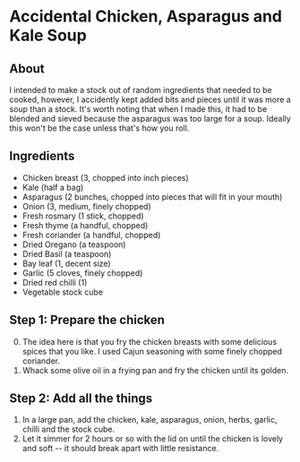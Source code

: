 # Accidental Chicken, Asparagus and Kale Soup

## About

I intended to make a stock out of random ingredients that needed to be cooked, however, I accidently kept added bits and pieces until it was more a soup than a stock. It's worth noting that when I made this, it had to be blended and sieved because the asparagus was too large for a soup. Ideally this won't be the case unless that's how you roll.

## Ingredients

* Chicken breast (3, chopped into inch pieces)
* Kale (half a bag)
* Asparagus (2 bunches, chopped into pieces that will fit in your mouth)
* Onion (3, medium, finely chopped)
* Fresh rosmary (1 stick, chopped)
* Fresh thyme (a handful, chopped)
* Fresh coriander (a handful, chopped)
* Dried Oregano (a teaspoon)
* Dried Basil (a teaspoon)
* Bay leaf (1, decent size)
* Garlic (5 cloves, finely chopped)
* Dried red chilli (1)
* Vegetable stock cube


## Step 1: Prepare the chicken

0. The idea here is that you fry the chicken breasts with some delicious spices that you like. I used Cajun seasoning with some finely chopped coriander.
1. Whack some olive oil in a frying pan and fry the chicken until its golden.

## Step 2: Add all the things

1. In a large pan, add the chicken, kale, asparagus, onion, herbs, garlic, chilli and the stock cube.
2. Let it simmer for 2 hours or so with the lid on until the chicken is lovely and soft -- it should break apart with little resistance.
